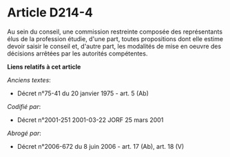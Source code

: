 # Article D214-4

Au sein du conseil, une commission restreinte composée des représentants élus de la profession étudie, d'une part, toutes
propositions dont elle estime devoir saisir le conseil et, d'autre part, les modalités de mise en oeuvre des décisions
arrêtées par les autorités compétentes.

**Liens relatifs à cet article**

_Anciens textes_:

  - Décret n°75-41 du 20 janvier 1975 - art. 5 (Ab)

_Codifié par_:

  - Décret n°2001-251 2001-03-22 JORF 25 mars 2001

_Abrogé par_:

  - Décret n°2006-672 du 8 juin 2006 - art. 17 (Ab), art. 18 (V)
